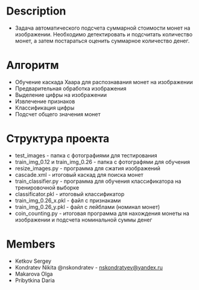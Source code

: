 # Description
* Задача автоматического подсчета суммарной стоимости монет на изображении. Необходимо детектировать и подсчитать количество монет, а затем постараться оценить суммарное количество денег.

# Алгоритм
* Обучение каскада Хаара для распознавания монет на изображении
* Предварительная обработка изображения
* Выделение цифры на изображении
* Извлечение признаков
* Классификация цифры
* Подсчет общего значения монет

# Структура проекта
* test_images - папка с фотографиями для тестирования 
* train_img_0.12 и train_img_0.26 - папка с фотографями для обучения
* resize_images.py - программа для сжатия изображений
* cascade.xml - итоговый каскад для поиска монет 
* train_classifier.py - программа для обучения классификатора на тренировочной выборке
* classificator.pkl - итоговый классификатор
* train_img_0.26_x.pkl - файл с признаками
* train_img_0.26_y.pkl - файл с лейблами (номинал монет)
* coin_counting.py - итоговая программа для нахождения монеты на изображении и подсчета номинальной суммы денег

# Members
* Ketkov Sergey
* Kondratev Nikita @nskondratev - nskondratyev@yandex.ru
* Makarova Olga
* Pribytkina Daria
